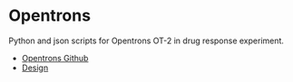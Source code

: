 # Opentrons

Python and json scripts for Opentrons OT-2 in drug response experiment.

- [Opentrons Github](https://github.com/Opentrons/opentrons)
- [Design](https://designer.opentrons.com)
